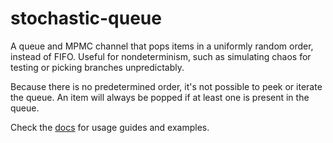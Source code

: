 # stochastic-queue

A queue and MPMC channel that pops items in a uniformly random order, instead of FIFO. Useful for nondeterminism, such as simulating chaos for testing or picking branches unpredictably.

Because there is no predetermined order, it's not possible to peek or iterate the queue. An item will always be popped if at least one is present in the queue.

Check the [docs](https://docs.rs/stochastic-queue) for usage guides and examples.
